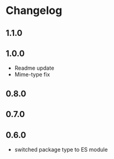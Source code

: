 ﻿# Changelog

## 1.1.0

## 1.0.0
- Readme update
- Mime-type fix

## 0.8.0

## 0.7.0

## 0.6.0
- switched package type to ES module